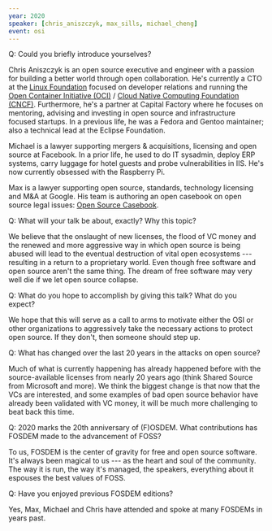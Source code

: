 ```yaml
---
year: 2020
speaker: [chris_aniszczyk, max_sills, michael_cheng]
event: osi 
---
```


Q: Could you briefly introduce yourselves?

Chris Aniszczyk is an open source executive and engineer with a passion for building a better world through open collaboration. He's currently a CTO at the [Linux Foundation](https://www.linuxfoundation.org/) focused on developer relations and running the [Open Container Initiative (OCI)](https://www.opencontainers.org/) / [Cloud Native Computing Foundation (CNCF)](https://www.cncf.io/). Furthermore, he's a partner at Capital Factory where he focuses on mentoring, advising and investing in open source and infrastructure focused startups. In a previous life, he was a Fedora and Gentoo maintainer; also a technical lead at the Eclipse Foundation.

Michael is a lawyer supporting mergers & acquisitions, licensing and open source at Facebook. In a prior life, he used to do IT sysadmin, deploy ERP systems, carry luggage for hotel guests and probe vulnerabilities in IIS. He's now currently obsessed with the Raspberry Pi. 

Max is a lawyer supporting open source, standards, technology licensing and M&A at Google. His team is authoring an open casebook on open source legal issues: [Open Source Casebook](https://google.github.io/opencasebook/).

Q: What will your talk be about, exactly? Why this topic?

We believe that the onslaught of new licenses, the flood of VC money and the renewed and more aggressive way in which open source is being abused will lead to the eventual destruction of vital open ecosystems --- resulting in a return to a proprietary world. Even though free software and open source aren't the same thing. The dream of free software may very well die if we let open source collapse.

Q: What do you hope to accomplish by giving this talk? What do you expect?

We hope that this will serve as a call to arms to motivate either the OSI or other organizations to aggressively take the necessary actions to protect open source. If they don't, then someone should step up.

Q: What has changed over the last 20 years in the attacks on open source?

Much of what is currently happening has already happened before with the source-available licenses from nearly 20 years ago (think Shared Source from Microsoft and more). We think the biggest change is that now that the VCs are interested, and some examples of bad open source behavior have already been validated with VC money, it will be much more challenging to beat back this time.

Q: 2020 marks the 20th anniversary of (F)OSDEM. What contributions has FOSDEM made to the advancement of FOSS?

To us, FOSDEM is the center of gravity for free and open source software. It's always been magical to us --- as the heart and soul of the community. The way it is run, the way it's managed, the speakers, everything about it espouses the best values of FOSS. 

Q: Have you enjoyed previous FOSDEM editions?

Yes, Max, Michael and Chris have attended and spoke at many FOSDEMs in years past.
